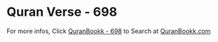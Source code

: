 # Quran Verse - 698 

For more infos, Click [QuranBookk - 698](https://www.quranbookk.com/quran/search?q=698) to Search at [QuranBookk.com](http://quranbookk.com/)